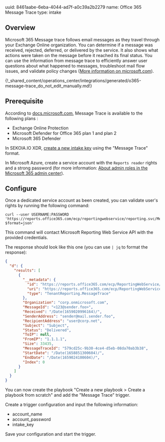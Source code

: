 uuid: 8461aabe-6eba-4044-ad7f-a0c39a2b2279
name: Office 365 Message Trace
type: intake

## Overview

Microsoft 365 Message trace follows email messages as they travel through your Exchange Online organization. You can determine if a message was received, rejected, deferred, or delivered by the service. It also shows what actions were taken on the message before it reached its final status. You can use the information from message trace to efficiently answer user questions about what happened to messages, troubleshoot mail flow issues, and validate policy changes ([More information on microsoft.com](https://docs.microsoft.com/en-us/previous-versions/office/developer/o365-enterprise-developers/jj984335%28v%3Doffice.15%29#rest-uris)).

{!_shared_content/operations_center/integrations/generated/o365-message-trace_do_not_edit_manually.md!}

## Prerequisite

According to [docs.microsoft.com](https://docs.microsoft.com/en-us/microsoft-365/security/office-365-security/message-trace-scc?view=o365-worldwide), Message Trace is available to the following plans :

- Exchange Online Protection
- Microsoft Defender for Office 365 plan 1 and plan 2
- Microsoft 365 Defender

In SEKOIA.IO XDR, [create a new intake key](xdr/features/collect/intakes/#create-an-intake-from-our-integrations-catalog) using the "Message Trace" format.

In Microsoft Azure, create a service account with the `Reports reader` rights and a strong password (for more information: [About admin roles in the Microsoft 365 admin center](https://docs.microsoft.com/en-us/microsoft-365/admin/add-users/about-admin-roles?view=o365-worldwide)).

## Configure

Once a dedicated service account as been created, you can validate user's rights by running the following command:

```commandline
curl --user USERNAME:PASSWORD 'https://reports.office365.com/ecp/reportingwebservice/reporting.svc/MessageTrace?$format=json'
```

This command will contact Microsoft Reporting Web Service API with the provided credentials. 

The response should look like this one (you can use `| jq` to format the response):
```json
{
  "d": {
    "results": [
      {
        "__metadata": {
          "id": "https://reports.office365.com/ecp/ReportingWebService/Reporting.svc/MessageTrace(0)",
          "uri": "https://reports.office365.com/ecp/ReportingWebService/Reporting.svc/MessageTrace(0)",
          "type": "TenantReporting.MessageTrace"
        },
        "Organization": "corp.onmicrosoft.com",
        "MessageId": "<123@sender.foo>",
        "Received": "/Date(1659020996164)/",
        "SenderAddress": "sender@mail.sender.foo",
        "RecipientAddress": "user@corp.net",
        "Subject": "Subject",
        "Status": "Delivered",
        "ToIP": null,
        "FromIP": "1.1.1.1",
        "Size": 33435,
        "MessageTraceId": "579cd25c-9b30-4ce4-d5eb-08da70ab3b38",
        "StartDate": "/Date(1658851300604)/",
        "EndDate": "/Date(1659024100604)/",
        "Index": 0
      }
    ]
  }
}
```

You can now create the playbook "Create a new playbook > Create a playbook from scratch" and add the "Message Trace" trigger.

Create a trigger configuration and input the following information:
- account_name
- account_password
- intake_key

Save your configuration and start the trigger.